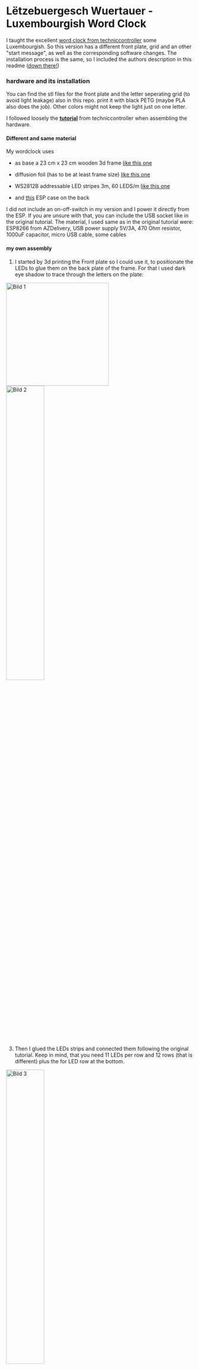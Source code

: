 # Lëtzebuergesch Wuertauer - Luxembourgish Word Clock

I taught the excellent [word clock from techniccontroller](https://github.com/techniccontroller/wordclock_esp8266/tree/main) some Luxembourgish.
So this version has a different front plate, grid and an other "start message", as well as the corresponding software changes. The installation process is the same, so I included the authors description in this readme ([down there!](https://github.com/laurabernardy/Luxembourgish-WordClock/edit/main/README.md#Wordclock-2.0))

### hardware and its installation

You can find the stl files for the front plate and the letter seperating grid (to avoid light leakage) also in this repo. print it with black PETG (maybe PLA also does the job). Other colors might not keep the light just on one letter.

I followed loosely the [**tutorial**](https://techniccontroller.com/word-clock-with-wifi-and-neopixel/) from techniccontroller when assembling the hardware. 

#### Different and same material 

My wordclock uses 
- as base a 23 cm x 23 cm wooden 3d frame [like this one](https://www.ebay.de/itm/363647167937?_skw=3d+rahmen+23+x+23&itmmeta=01JBPFBK08WXQ0TKVKJ1XNG3SS&hash=item54ab0f6dc1%3Ag%3AJDAAAOSw2xBhrjur&itmprp=enc%3AAQAJAAAA8HoV3kP08IDx%2BKZ9MfhVJKkhEuf8Vafb67aZ10Tdk%2BfG%2FO9t9XgoIjkfQKBTbYUEm8brJN6zNYvnqhIg9UnEIZK4AdOTKo0v5bQ3u0786qvqP1WJoVFkbxMb8bRbQFPWWYXSQn6or6z2ZwP%2B9t737jLPXx%2FijueQ1TBzV3Guk2%2FV1uFGBest9aZqVDsNclxKLlQnOrbtCdXIngHaeyEicmDugsZoP9y%2B5Ah%2BilffC52uF6ujPcnmC6HWGDtGPW1nrSN6TPtLVtbKcVt549UlqCUR0W9R%2BwEI1wF%2F79otjjQKp0BnPpZrCRO5jckA0U5o9w%3D%3D%7Ctkp%3ABFBMqLCuz91k&var=632872074192)

- diffusion foil (has to be at least frame size) [like this one](https://www.amazon.de/-/en/gp/product/B08R67CGGG/ref=ppx_yo_dt_b_search_asin_title?ie=UTF8&psc=1)

- WS2812B addressable LED stripes 3m, 60 LEDS/m [like this one](https://www.ebay.de/itm/185183965409?var=694400105582)

- and [this](https://www.thingiverse.com/thing:2842012) ESP case on the back

I did not include an on-off-switch in my version and I power it directly from the ESP. If you are unsure with that, you can include the USB socket like in the original tutorial. 
The material, I used same as in the original tutorial were: ESP8266 from AZDelivery, USB power supply 5V/3A,
470 Ohm resistor,
1000uF capacitor,
micro USB cable,
some cables

#### my own assembly

1. I started by 3d printing the Front plate so I could use it, to positionate the LEDs to glue them on the back plate of the frame. For that i used dark eye shadow to trace through the letters on the plate:

<img src="https://github.com/laurabernardy/Luxembourgish-WordClock/blob/main/imgs/signal-2023-09-15-10-08-28-084.jpg" alt="Bild 1" height="276" style="display:inline-block;"/>   <img src="https://github.com/laurabernardy/Luxembourgish-WordClock/blob/main/imgs/signal-2023-09-15-10-16-31-229.jpg" alt="Bild 2" width="45%" style="display:inline-block;"/>

3. Then I glued the LEDs strips and connected them following the original tutorial. Keep in mind, that you need 11 LEDs per row and 12 rows (that is different) plus the for LED row at the bottom. 
 <img src="https://github.com/laurabernardy/Luxembourgish-WordClock/blob/main/imgs/signal-2023-09-15-16-54-50-071.jpg" alt="Bild 3" width="45%">

4. The connection between the LEDs and to the ESP is also nearly the same as in the original tutorial, I did not include the switch and the additional usb socket. So I connected the LED strips to the VU/5V and the GRD Pin of the ESP.

5. I glued the esp in the printed case from thingiverse at the back of the back plate. 

6. To bring it all together: place the printed grip on the plate, so that every letter is in one of the cells. then you put the diffusor foil on it. Then you put the printed front plate on that. (Ignore the wrong printed grip on top of the image) 
<img src="https://github.com/laurabernardy/Luxembourgish-WordClock/blob/main/imgs/signal-2023-09-20-09-46-13-141.jpg" alt="Bild 4" width="45%">

7. You can cut the passepartout of the frame, so it shows all of the letters. Fixate the front plate in the back with some tesa or glue of your gusto. Put it into the frame and - *Taaadaaa* - your Word Clock is ready.

<img src="https://github.com/laurabernardy/Luxembourgish-WordClock/blob/main/imgs/IMG_20241102_121019496_HDR.jpg" alt="Bild 4" width="70%">


### small software difference (except the language)

In difference to the original it says "ech hunn dech gär" when starting (it was a present for a beloved one ;-)), you can change that back in wordclock_esp8266.ino, by commenting lines 361 - 379 out and decomment lines 381 - 387. It will show its ip adress instead. 



## Original description from [techniccontroller](https://github.com/techniccontroller/wordclock_esp8266/tree/main)

# Wordclock 2.0

Wordclock 2.0 with ESP8266 and NTP time

More details on my website: https://techniccontroller.com/word-clock-with-wifi-and-neopixel/


**Languages**

The Wordclock is available in **German**, **English** and **Italian** language. By default the language is German. 
To use the English or Italian language please replace the file *wordclockfunctions.ino* with *wordclockfunctions.ino_english* or *wordclockfunctions.ino_italian*.
The code compiles only with one file named *wordclockfunctions.ino*. So please rename the file you want to use to *wordclockfunctions.ino* and replace the existing file.


## Features
- 6 modes (Clock, Digital Clock, SPIRAL animation, TETRIS, SNAKE, PONG)
- time update via NTP server
- automatic summer/wintertime change
- easy WIFI setup with WifiManager
- configurable color
- configurable night mode (start and end time)
- configurable brightness
- automatic mode change
- webserver interface for configuration and control
- physical button to change mode or enable night mode without webserver
- automatic current limiting of LEDs

## Pictures of clock
![modes_images2](https://user-images.githubusercontent.com/36072504/156947689-dd90874d-a887-4254-bede-4947152d85c1.png)

## Screenshots of webserver UI
![screenshots_UI](https://user-images.githubusercontent.com/36072504/158478447-d828e460-d4eb-489e-981e-216e08d4b129.png)

## Quickstart

1. Clone the project into the sketch folder of the Arduino IDE, 
2. Rename the file "example_secrets.h" to "secrets.h". You don't need to change anything in the file if you want to use the normal WiFi setup with WiFiManager (see section "Remark about the WiFi setup").
3. Install the additional libraries and upload the program to the ESP8266 as usual (See section [*Upload program to ESP8266*](https://github.com/techniccontroller/wordclock_esp8266/blob/main/README.md#upload-program-to-esp8266-with-arduino-ide) below). 
4. The implemented WiFiManager helps you to set up a WiFi connection with your home WiFi -> on the first startup it will create a WiFi access point named "WordclockAP". Connect your phone to this access point and follow the steps which will be shown to you. 
5. After a successful WiFi setup, open the browser and enter the IP address of your ESP8266 to access the interface of the webserver. 
6. Here you can upload all files located in the folder "data". Please make sure all icons stay in the folder "icons" also on the webserver.


<img src="https://techniccontroller.com/wp-content/uploads/filemanager1-1.png" height="300px" /> <img src="https://techniccontroller.com/wp-content/uploads/filemanager2-1.png" height="300px" /> <img src="https://techniccontroller.com/wp-content/uploads/filemanager3-1.png" height="300px" />

## Install needed Libraries

Please download all these libraries as ZIP from GitHub, and extract them in the *libraries* folder of your Sketchbook location (see **File -> Preferences**):

- https://github.com/adafruit/Adafruit-GFX-Library
- https://github.com/adafruit/Adafruit_NeoMatrix
- https://github.com/adafruit/Adafruit_NeoPixel
- https://github.com/tzapu/WiFiManager
- https://github.com/adafruit/Adafruit_BusIO

folder structure should look like this:

```
MySketchbookLocation 
│
└───libraries
│   └───Adafruit-GFX-Library
│   └───Adafruit_NeoMatrix
│   └───Adafruit_NeoPixel
│   └───WiFiManager
│   └───Adafruit_BusIO
│   
└───wordclock_esp8266
    │   wordclock_esp8266.ino
    │   (...)
    |
    └───data
        │   index.html
        |   (...)
        |
        └───icons 
```


## Upload program to ESP8266 with Arduino IDE

#### STEP1: Installation of Arduino IDE
First, the latest version of the Arduino IDE needs to be downloaded and installed from here.

#### STEP2: Installation of ESP8266 Arduino Core
To program the ESP8266 with the Arduino IDE, you need to install the board information first in Arduino IDE. To do that follow the following instructions:

- Start Arduino and open the File -> Preferences window.

- Enter http://arduino.esp8266.com/stable/package_esp8266com_index.json into the Additional Board Manager URLs field. You can add multiple URLs, separating them with commas.
![image](https://user-images.githubusercontent.com/36072504/169649790-1b85660e-8c7d-4dfe-a63a-5dfd9862a5de.png)

- Open Boards Manager from Tools > Board menu and search for "esp8266".

- Click the install button.

- Don’t forget to select your ESP8266 board from Tools > Board menu after installation (e.g NodeMCU 1.0)
![image](https://user-images.githubusercontent.com/36072504/169649801-898c4819-9145-45c5-b65b-52f2689ab646.png)

#### STEP3: Upload a program to ESP8266

- Open wordclock_esp8266.ino in Arduino IDE
- Connect ESP8266 board with Computer
- Select right serial Port in Tools -> Port
- Click on the upload button in the Arduino IDE to upload the program to the ESP8266 Module.     
![image](https://user-images.githubusercontent.com/36072504/169649810-1fda75c2-5f4d-4d71-98fe-30985d82f7f5.png)


## Remark about the WiFi setup

Regarding the WiFi setting, I have actually implemented two variants: 
1. By default the WifiManager is activated. That is, the word clock makes the first time its own WiFi (should be called "WordclockAP"). There you connect from a cell phone to `192.168.4.1`* and you can perform the configuration of the WiFi settings conveniently as with a SmartHome devices (Very elegant 😊)
2. Another (traditional) variant is to define the wifi credentials in the code (in secrets.h). 
    - For this you have to comment out lines 230 to 251 in the code of the file *wordclock_esp8266.ino* (add /\* before and \*/ after) 
    - and comment out lines 257 to 305 (remove /\* and \*/)
(* default IP provided by the WifiMAnager library.)

## Resetting the WiFi configuration

You can clear the stored WiFi credentials and restart the WiFi setup described above with these steps:
1. Open the settings panel in the web UI.
2. Enable 'Reset WiFi' slider.
3. Save settings.
4. LED test should be performed.
5. Disconnect and reconnect the power. WiFi credentials were removed. The setup should be restarted.
Resetting the wifi credentials does not delete uploaded files.

## Remark about Logging

The wordclock sends continuous log messages to the serial port and via multicast UDP. If you want to see these messages, you have to 

- open the serial monitor in the Arduino IDE (Tools -> Serial Monitor). The serial monitor must be set to 115200 baud.

OR

- run the following steps for the multicast UDP logging:

1. Starting situation: wordclock is connected to WLAN, a computer with installed Python (https://www.python.org/downloads/) is in the same local area network (WLAN or LAN doesn't matter).
3. Open the file **multicastUDP_receiver.py** in a text editor and in line 81 enter the IP address of the computer (not the wordclock!).
```python	
# ip address of network interface
MCAST_IF_IP = '192.168.0.7'
```
4. Execute the script with following command: 

```bash
python multicastUDP_receiver_analyzer.py
```

5. Now you should see the log messages of the word clock (every 5 seconds a heartbeat message and the currently displayed time). 
If this is not the case, there could be a problem with the network settings of the computer, then recording is unfortunately not possible.

6. If special events (failed NTP update, reboot) occur, a section of the log is saved in a file called *log.txt*. 
In principle, the events are not critical and will occur from time to time, but should not be too frequent.
